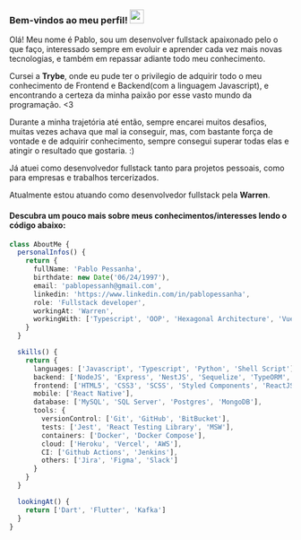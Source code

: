 ### Bem-vindos ao meu perfil! <img src="https://camo.githubusercontent.com/e8e7b06ecf583bc040eb60e44eb5b8e0ecc5421320a92929ce21522dbc34c891/68747470733a2f2f6d656469612e67697068792e636f6d2f6d656469612f6876524a434c467a6361737252346961377a2f67697068792e676966" width="25" heigth="25" />

Olá! Meu nome é Pablo, sou um desenvolver fullstack apaixonado pelo o que faço, interessado sempre em evoluir e aprender cada vez mais novas tecnologias, e também em repassar adiante todo meu conhecimento.

Cursei a **Trybe**, onde eu pude ter o privilegio de adquirir todo o meu conhecimento de Frontend e Backend(com a linguagem Javascript), e encontrando a certeza da minha paixão por esse vasto mundo da programação. <3

Durante a minha trajetória até então, sempre encarei muitos desafios, muitas vezes achava que mal ia conseguir, mas, com bastante força de vontade e de adquirir conhecimento, sempre consegui superar todas elas e atingir o resultado que gostaria. :)

Já atuei como desenvolvedor fullstack tanto para projetos pessoais, como para empresas e trabalhos tercerizados.

Atualmente estou atuando como desenvolvedor fullstack pela **Warren**.

#### Descubra um pouco mais sobre meus conhecimentos/interesses lendo o código abaixo:
```ts
class AboutMe {
  personalInfos() {
    return {
      fullName: 'Pablo Pessanha',
      birthdate: new Date('06/24/1997'),
      email: 'pablopessanh@gmail.com',
      linkedin: 'https://www.linkedin.com/in/pablopessanha',
      role: 'Fullstack developer',
      workingAt: 'Warren',
      workingWith: ['Typescript', 'OOP', 'Hexagonal Architecture', 'VueJS', 'Github Actions', 'AWS'],
    }
  }

  skills() {
    return {
      languages: ['Javascript', 'Typescript', 'Python', 'Shell Script'],
      backend: ['NodeJS', 'Express', 'NestJS', 'Sequelize', 'TypeORM', 'GraphQL', 'Swagger'],
      frontend: ['HTML5', 'CSS3', 'SCSS', 'Styled Components', 'ReactJS', 'NextJS', 'VueJS', 'NuxtJS'],
      mobile: ['React Native'],
      database: ['MySQL', 'SQL Server', 'Postgres', 'MongoDB'],
      tools: {
        versionControl: ['Git', 'GitHub', 'BitBucket'],
        tests: ['Jest', 'React Testing Library', 'MSW'],
        containers: ['Docker', 'Docker Compose'],
        cloud: ['Heroku', 'Vercel', 'AWS'],
        CI: ['Github Actions', 'Jenkins'],
        others: ['Jira', 'Figma', 'Slack']
      }
    }
  }

  lookingAt() {
    return ['Dart', 'Flutter', 'Kafka']
  }
}
```
